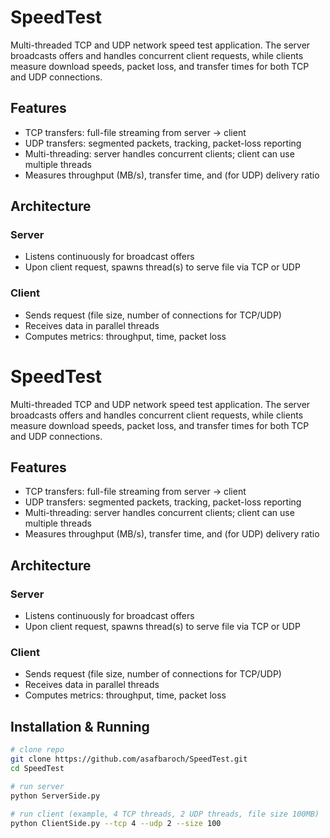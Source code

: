 # SpeedTest

Multi-threaded TCP and UDP network speed test application. The server broadcasts offers and handles concurrent client requests, while clients measure download speeds, packet loss, and transfer times for both TCP and UDP connections.

## Features

- TCP transfers: full-file streaming from server → client  
- UDP transfers: segmented packets, tracking, packet-loss reporting  
- Multi-threading: server handles concurrent clients; client can use multiple threads  
- Measures throughput (MB/s), transfer time, and (for UDP) delivery ratio  

## Architecture

### Server  
- Listens continuously for broadcast offers  
- Upon client request, spawns thread(s) to serve file via TCP or UDP  

### Client  
- Sends request (file size, number of connections for TCP/UDP)  
- Receives data in parallel threads  
- Computes metrics: throughput, time, packet loss  
# SpeedTest

Multi-threaded TCP and UDP network speed test application. The server broadcasts offers and handles concurrent client requests, while clients measure download speeds, packet loss, and transfer times for both TCP and UDP connections.

## Features

- TCP transfers: full-file streaming from server → client  
- UDP transfers: segmented packets, tracking, packet-loss reporting  
- Multi-threading: server handles concurrent clients; client can use multiple threads  
- Measures throughput (MB/s), transfer time, and (for UDP) delivery ratio  

## Architecture

### Server  
- Listens continuously for broadcast offers  
- Upon client request, spawns thread(s) to serve file via TCP or UDP  

### Client  
- Sends request (file size, number of connections for TCP/UDP)  
- Receives data in parallel threads  
- Computes metrics: throughput, time, packet loss  

## Installation & Running

```bash
# clone repo
git clone https://github.com/asafbaroch/SpeedTest.git
cd SpeedTest

# run server
python ServerSide.py

# run client (example, 4 TCP threads, 2 UDP threads, file size 100MB)
python ClientSide.py --tcp 4 --udp 2 --size 100
